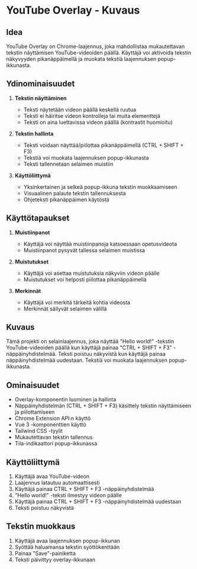 # YouTube Overlay - Kuvaus

## Idea
YouTube Overlay on Chrome-laajennus, joka mahdollistaa mukautettavan tekstin näyttämisen YouTube-videoiden päällä. Käyttäjä voi aktivoida tekstin näkyvyyden pikanäppäimellä ja muokata tekstiä laajennuksen popup-ikkunasta.

## Ydinominaisuudet
1. **Tekstin näyttäminen**
   - Teksti näytetään videon päällä keskellä ruutua
   - Teksti ei häiritse videon kontrolleja tai muita elementtejä
   - Teksti on aina luettavissa videon päällä (kontrastit huomioitu)

2. **Tekstin hallinta**
   - Teksti voidaan näyttää/piilottaa pikanäppäimellä (CTRL + SHIFT + F3)
   - Tekstiä voi muokata laajennuksen popup-ikkunasta
   - Teksti tallennetaan selaimen muistiin

3. **Käyttöliittymä**
   - Yksinkertainen ja selkeä popup-ikkuna tekstin muokkaamiseen
   - Visuaalinen palaute tekstin tallennuksesta
   - Ohjeteksti pikanäppäimen käytöstä

## Käyttötapaukset
1. **Muistiinpanot**
   - Käyttäjä voi näyttää muistiinpanoja katsoessaan opetusvideota
   - Muistiinpanot pysyvät tallessa selaimen muistissa

2. **Muistutukset**
   - Käyttäjä voi asettaa muistutuksia näkyviin videon päälle
   - Muistutukset voi helposti piilottaa pikanäppäimellä

3. **Merkinnät**
   - Käyttäjä voi merkitä tärkeitä kohtia videosta
   - Merkinnät säilyvät selaimen välillä

## Kuvaus
Tämä projekti on selainlaajennus, joka näyttää "Hello world!" -tekstin YouTube-videoiden päällä kun käyttäjä painaa "CTRL + SHIFT + F3" -näppäinyhdistelmää. Teksti poistuu näkyvistä kun käyttäjä painaa näppäinyhdistelmää uudestaan. Tekstiä voi muokata laajennuksen popup-ikkunasta.

## Ominaisuudet
- Overlay-komponentin luominen ja hallinta
- Näppäinyhdistelmän (CTRL + SHIFT + F3) käsittely tekstin näyttämiseen ja piilottamiseen
- Chrome Extension API:n käyttö
- Vue 3 -komponenttien käyttö
- Tailwind CSS -tyylit
- Mukautettavan tekstin tallennus
- Tila-indikaattori popup-ikkunassa

## Käyttöliittymä
1. Käyttäjä avaa YouTube-videon
2. Laajennus latautuu automaattisesti
3. Käyttäjä painaa CTRL + SHIFT + F3 -näppäinyhdistelmää
4. "Hello world!" -teksti ilmestyy videon päälle
5. Käyttäjä painaa CTRL + SHIFT + F3 -näppäinyhdistelmää uudestaan
6. Teksti poistuu näkyvistä

## Tekstin muokkaus
1. Käyttäjä avaa laajennuksen popup-ikkunan
2. Syöttää haluamansa tekstin syöttökenttään
3. Painaa "Save"-painiketta
4. Teksti päivittyy overlay-ikkunaan 